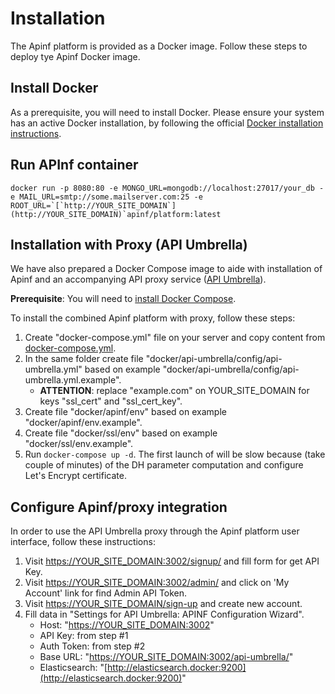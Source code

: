 # Installation

The Apinf platform is provided as a Docker image. Follow these steps to deploy tye Apinf Docker image.

## Install Docker

As a prerequisite, you will need to install Docker. Please ensure your system has an active Docker installation, by following the official [Docker installation instructions](https://docs.docker.com/engine/installation/).

## Run APInf container

    docker run -p 8080:80 -e MONGO_URL=mongodb://localhost:27017/your_db -e MAIL_URL=smtp://some.mailserver.com:25 -e ROOT_URL=`[`http://YOUR_SITE_DOMAIN`](http://YOUR_SITE_DOMAIN)`apinf/platform:latest

## Installation with Proxy \(API Umbrella\)

We have also prepared a Docker Compose image to aide with  installation of Apinf and an accompanying API proxy service \([API Umbrella](https://apiumbrella.io/)\). 

**Prerequisite**: You will need to [install Docker Compose](https://docs.docker.com/compose/install/).

To install the combined Apinf platform with proxy, follow these steps:

1. Create "docker-compose.yml" file on your server and copy content from [docker-compose.yml](https://github.com/apinf/api-umbrella-dashboard/blob/develop/docker-compose.yml).
2. In the same folder create file "docker/api-umbrella/config/api-umbrella.yml" based on example "docker/api-umbrella/config/api-umbrella.yml.example". 
   * **ATTENTION**: replace "example.com" on YOUR\_SITE\_DOMAIN for keys "ssl\_cert" and "ssl\_cert\_key".
3. Create file "docker/apinf/env" based on example "docker/apinf/env.example".
4. Create file "docker/ssl/env" based on example "docker/ssl/env.example".
5. Run `docker-compose up -d`. The first launch of will be slow because \(take couple of minutes\) of the DH parameter computation and configure Let's Encrypt certificate.

## Configure Apinf/proxy integration

In order to use the API Umbrella proxy through the Apinf platform user interface, follow these instructions:

1. Visit [https://YOUR\_SITE\_DOMAIN:3002/signup/](https://YOUR_SITE_DOMAIN:3002/signup/) and fill form for get API Key.
2. Visit [https://YOUR\_SITE\_DOMAIN:3002/admin/](https://YOUR_SITE_DOMAIN:3002/admin/) and click on 'My Account' link for find Admin API Token.
3. Visit [https://YOUR\_SITE\_DOMAIN/sign-up](https://YOUR_SITE_DOMAIN/sign-up) and create new account.
4. Fill data in "Settings for API Umbrella: APINF Configuration Wizard".
   * Host: "[https://YOUR\_SITE\_DOMAIN:3002](https://YOUR_SITE_DOMAIN:3002)"
   * API Key: from step \#1
   * Auth Token: from step \#2
   * Base URL: "[https://YOUR\_SITE\_DOMAIN:3002/api-umbrella/](https://YOUR_SITE_DOMAIN:3002/api-umbrella/)"
   * Elasticsearch: "[http://elasticsearch.docker:9200](http://elasticsearch.docker:9200)"



